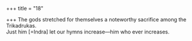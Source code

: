 +++
title = "18"

+++
The gods stretched for themselves a noteworthy sacrifice among the  Trikadrukas.  
Just him [=Indra] let our hymns increase—him who ever increases.  